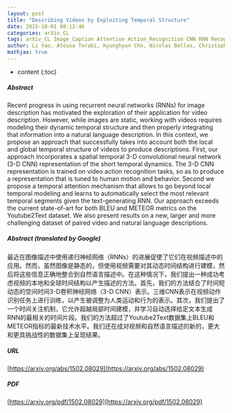 ```yaml
---
layout: post
title: "Describing Videos by Exploiting Temporal Structure"
date: 2015-10-01 00:12:46
categories: arXiv_CL
tags: arXiv_CL Image_Caption Attention Action_Recognition CNN RNN Recognition
author: Li Yao, Atousa Torabi, Kyunghyun Cho, Nicolas Ballas, Christopher Pal, Hugo Larochelle, Aaron Courville
mathjax: true
---
```


* content
{:toc}

##### Abstract
Recent progress in using recurrent neural networks (RNNs) for image description has motivated the exploration of their application for video description. However, while images are static, working with videos requires modeling their dynamic temporal structure and then properly integrating that information into a natural language description. In this context, we propose an approach that successfully takes into account both the local and global temporal structure of videos to produce descriptions. First, our approach incorporates a spatial temporal 3-D convolutional neural network (3-D CNN) representation of the short temporal dynamics. The 3-D CNN representation is trained on video action recognition tasks, so as to produce a representation that is tuned to human motion and behavior. Second we propose a temporal attention mechanism that allows to go beyond local temporal modeling and learns to automatically select the most relevant temporal segments given the text-generating RNN. Our approach exceeds the current state-of-art for both BLEU and METEOR metrics on the Youtube2Text dataset. We also present results on a new, larger and more challenging dataset of paired video and natural language descriptions.

##### Abstract (translated by Google)
最近在图像描述中使用递归神经网络（RNNs）的进展促使了它们在视频描述中的应用。然而，虽然图像是静态的，但使用视频需要对其动态时间结构进行建模，然后将这些信息正确地整合到自然语言描述中。在这种情况下，我们提出一种成功考虑视频的本地和全球时间结构以产生描述的方法。首先，我们的方法结合了时间短动态的空间时间3-D卷积神经网络（3-D CNN）表示。三维CNN表示在视频动作识别任务上进行训练，以产生被调整为人类运动和行为的表示。其次，我们提出了一个时间关注机制，它允许超越局部时间建模，并学习自动选择给定文本生成RNN的最相关的时间片段。我们的方法超过了Youtube2Text数据集上BLEU和METEOR指标的最新技术水平。我们还在成对视频和自然语言描述的新的，更大和更具挑战性的数据集上呈现结果。

##### URL
[https://arxiv.org/abs/1502.08029](https://arxiv.org/abs/1502.08029)

##### PDF
[https://arxiv.org/pdf/1502.08029](https://arxiv.org/pdf/1502.08029)


